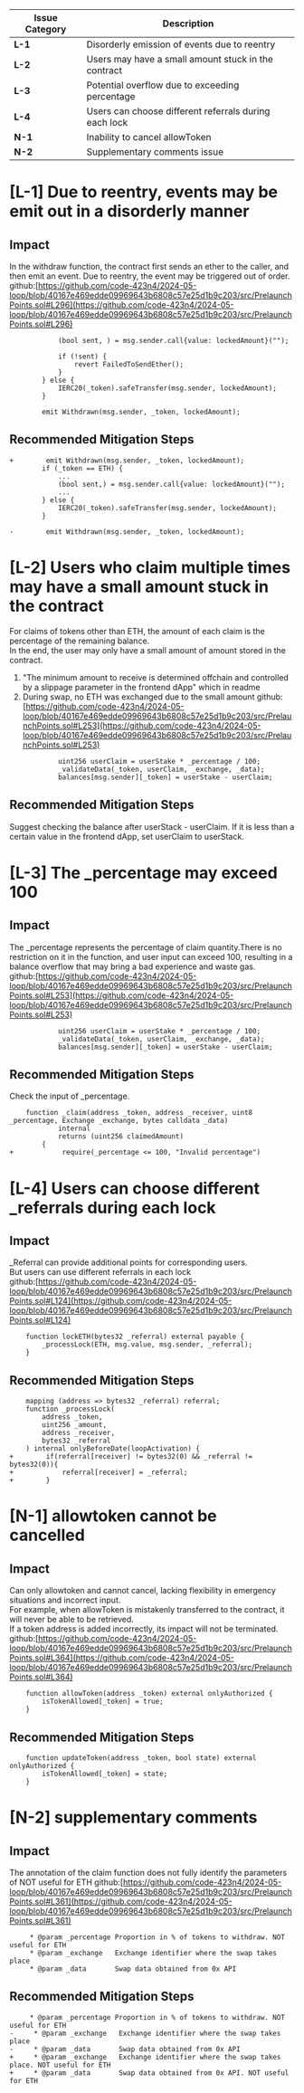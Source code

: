 | Issue Category | Description                                       |
|----------------|---------------------------------------------------|
| **L-1**        | Disorderly emission of events due to reentry      |
| **L-2**        | Users may have a small amount stuck in the contract |
| **L-3**        | Potential overflow due to exceeding percentage    |
| **L-4**        | Users can choose different referrals during each lock |
| **N-1**        | Inability to cancel allowToken                     |
| **N-2**        | Supplementary comments issue                       |

# [L-1] Due to reentry, events may be emit out in a disorderly manner
## Impact
In the withdraw function, the contract first sends an ether to the caller, and then emit an event. Due to reentry, the event may be triggered out of order.  
github:[https://github.com/code-423n4/2024-05-loop/blob/40167e469edde09969643b6808c57e25d1b9c203/src/PrelaunchPoints.sol#L296](https://github.com/code-423n4/2024-05-loop/blob/40167e469edde09969643b6808c57e25d1b9c203/src/PrelaunchPoints.sol#L296)
```solidity
            (bool sent, ) = msg.sender.call{value: lockedAmount}("");

            if (!sent) {
                revert FailedToSendEther();
            }
        } else {
            IERC20(_token).safeTransfer(msg.sender, lockedAmount);
        }

        emit Withdrawn(msg.sender, _token, lockedAmount);
```
## Recommended Mitigation Steps
```solidity
+        emit Withdrawn(msg.sender, _token, lockedAmount);
        if (_token == ETH) {
            ...
            (bool sent,) = msg.sender.call{value: lockedAmount}("");
            ...
        } else {
            IERC20(_token).safeTransfer(msg.sender, lockedAmount);
        }

-        emit Withdrawn(msg.sender, _token, lockedAmount);
```

# [L-2] Users who claim multiple times may have a small amount stuck in the contract
For claims of tokens other than ETH, the amount of each claim is the percentage of the remaining balance.  
In the end, the user may only have a small amount of amount stored in the contract.  
1. "The minimum amount to receive is determined offchain and controlled by a slippage parameter in the frontend dApp" which in readme
2. During swap, no ETH was exchanged due to the small amount
github:[https://github.com/code-423n4/2024-05-loop/blob/40167e469edde09969643b6808c57e25d1b9c203/src/PrelaunchPoints.sol#L253](https://github.com/code-423n4/2024-05-loop/blob/40167e469edde09969643b6808c57e25d1b9c203/src/PrelaunchPoints.sol#L253)
```solidity
            uint256 userClaim = userStake * _percentage / 100;
            _validateData(_token, userClaim, _exchange, _data);
            balances[msg.sender][_token] = userStake - userClaim;
```
## Recommended Mitigation Steps
Suggest checking the balance after userStack - userClaim. If it is less than a certain value in the frontend dApp, set userClaim to userStack.

# [L-3] The _percentage may exceed 100

## Impact
The _percentage represents the percentage of claim quantity.There is no restriction on it in the function, and user input can exceed 100, resulting in a balance overflow that may bring a bad experience and waste gas.  
github:[https://github.com/code-423n4/2024-05-loop/blob/40167e469edde09969643b6808c57e25d1b9c203/src/PrelaunchPoints.sol#L253](https://github.com/code-423n4/2024-05-loop/blob/40167e469edde09969643b6808c57e25d1b9c203/src/PrelaunchPoints.sol#L253)
```solidity
            uint256 userClaim = userStake * _percentage / 100;
            _validateData(_token, userClaim, _exchange, _data);
            balances[msg.sender][_token] = userStake - userClaim;
```
## Recommended Mitigation Steps
Check the input of _percentage.  
```solidity
    function _claim(address _token, address _receiver, uint8 _percentage, Exchange _exchange, bytes calldata _data)
            internal
            returns (uint256 claimedAmount)
        {
+            require(_percentage <= 100, "Invalid percentage")
```

# [L-4] Users can choose different _referrals during each lock
## Impact
_Referral can provide additional points for corresponding users.  
But users can use different referrals in each lock  
github:[https://github.com/code-423n4/2024-05-loop/blob/40167e469edde09969643b6808c57e25d1b9c203/src/PrelaunchPoints.sol#L124](https://github.com/code-423n4/2024-05-loop/blob/40167e469edde09969643b6808c57e25d1b9c203/src/PrelaunchPoints.sol#L124)
```solidity
    function lockETH(bytes32 _referral) external payable {
        _processLock(ETH, msg.value, msg.sender, _referral);
    }
```
## Recommended Mitigation Steps
```solidity
    mapping (address => bytes32 _referral) referral;
    function _processLock(
        address _token,
        uint256 _amount,
        address _receiver,
        bytes32 _referral
    ) internal onlyBeforeDate(loopActivation) {
+        if(referral[receiver] != bytes32(0) && _referral != bytes32(0)){
+            referral[receiver] = _referral;
+        }

```

# [N-1] allowtoken cannot be cancelled
## Impact
Can only allowtoken and cannot cancel, lacking flexibility in emergency situations and incorrect input.  
For example, when allowToken is mistakenly transferred to the contract, it will never be able to be retrieved.  
If a token address is added incorrectly, its impact will not be terminated.  
github:[https://github.com/code-423n4/2024-05-loop/blob/40167e469edde09969643b6808c57e25d1b9c203/src/PrelaunchPoints.sol#L364](https://github.com/code-423n4/2024-05-loop/blob/40167e469edde09969643b6808c57e25d1b9c203/src/PrelaunchPoints.sol#L364)
```solidity
    function allowToken(address _token) external onlyAuthorized {
        isTokenAllowed[_token] = true;
    }
```
## Recommended Mitigation Steps
```solidity
    function updateToken(address _token, bool state) external onlyAuthorized {
        isTokenAllowed[_token] = state;
    }
```

# [N-2] supplementary comments
## Impact
The annotation of the claim function does not fully identify the parameters of NOT useful for ETH
github:[https://github.com/code-423n4/2024-05-loop/blob/40167e469edde09969643b6808c57e25d1b9c203/src/PrelaunchPoints.sol#L361](https://github.com/code-423n4/2024-05-loop/blob/40167e469edde09969643b6808c57e25d1b9c203/src/PrelaunchPoints.sol#L361)
```solidity
     * @param _percentage Proportion in % of tokens to withdraw. NOT useful for ETH
     * @param _exchange   Exchange identifier where the swap takes place
     * @param _data       Swap data obtained from 0x API
```
## Recommended Mitigation Steps
```solidity
     * @param _percentage Proportion in % of tokens to withdraw. NOT useful for ETH
-     * @param _exchange   Exchange identifier where the swap takes place
-     * @param _data       Swap data obtained from 0x API
+     * @param _exchange   Exchange identifier where the swap takes place. NOT useful for ETH
+     * @param _data       Swap data obtained from 0x API. NOT useful for ETH
```